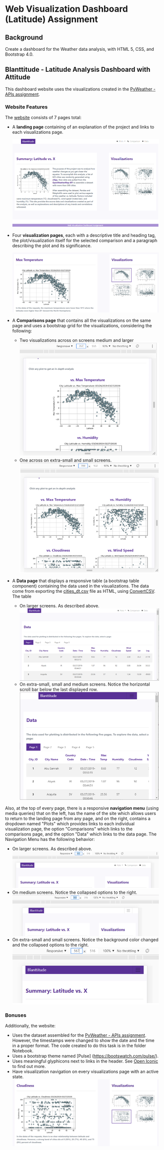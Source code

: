 # Web Visualization Dashboard (Latitude) Assignment

## Background

Create a dashboard for the Weather data analysis, with HTML 5, CSS, and Bootstrap 4.0.

## Blanttitude - Latitude Analysis Dashboard with Attitude

This dashboard website uses the visualizations created in the [PyWeather - APIs assignment](https://github.com/bkachava/pandas/tree/master/PyWeather).

### Website Features

The [website](https://github.com/bkachava/) consists of 7 pages total:

* A <strong>landing page</strong> containing of an explanation of the project and links to each visualizations page.

  ![home](Resources/home.png)

* Four <strong>visualization pages</strong>, each with a descriptive title and heading tag, the plot/visualization itself for the selected comparison and a paragraph describing the plot and its significance.

  ![four](Resources/four.png)

* A <strong>Comparisons page</strong> that contains all the visualizations on the same page and uses a bootstrap grid for the visualizations, considering the following: 

  - Two visualizations across on screens medium and larger
  ![comp_xmsm](Resources/comp_xssm.png) 
  - One across on extra-small and small screens.
  ![comp_mdlg](Resources/comp_mdlg.png) 

* A <strong>Data page</strong> that displays a responsive table (a bootstrap table component) containing the data used in the visualizations. The data come from exporting the [cities_dt.csv](Resources/cities_dt.csv) file as HTML, using [ConvertCSV](http://www.convertcsv.com/csv-to-html.htm). The table  

  - On larger screens. As described above.
  ![table_lg](Resources/table_lg.png) 
  - On extra-small, small and medium screens. Notice the horizontal scroll bar below the last displayed row.
  ![table_xssmmd](Resources/table_xssmmd.png) 

Also, at the top of every page, there is a responsive <strong>navigation menu</strong> (using media queries) that on the left, has the name of the site which allows users to return to the landing page from any page, and on the right, contains a dropdown named "Plots" which provides links to each individual visualization page, the option "Comparisons" which links to the comparisons page, and the option "Data" which links to the data page. The Navigation Menu has the following behavior:

- On larger screens. As described above.
  ![menu_lg](Resources/menu_lg.png) 
- On medium screens. Notice the collapsed options to the right.
  ![menu_md](Resources/menu_md.png) 
- On extra-small and small screens. Notice the background color changed and the collapsed options to the right.
  ![menu_xssm](Resources/menu_xssm.png) 


### Bonuses

Additionally, the website:

* Uses the dataset assembled for the [PyWeather - APIs assignment](https://github.com/bkachava/pandas/tree/master/PyWeather). However, the timestamps were changed to show the date and the time in a proper format. The code created to do this task is in the folder Notebook.
* Uses a bootstrap theme named [Pulse] (https://bootswatch.com/pulse/).
* Uses meaningful glyphicons next to links in the header. See [Open Iconic](https://useiconic.com/open/) to find out more.
* Have visualization navigation on every visualizations page with an active state.
![active](Resources/active.png) 
